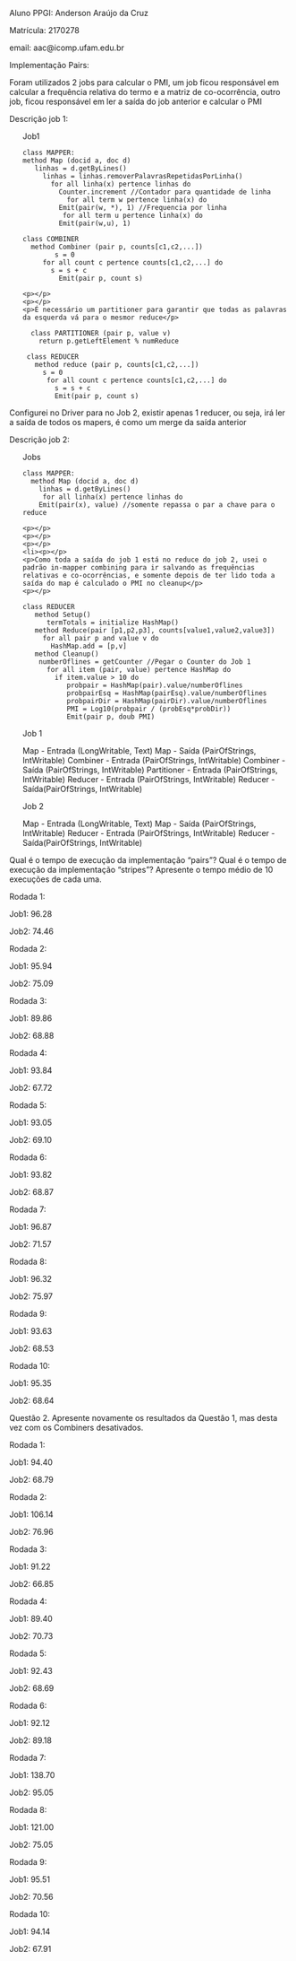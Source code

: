 <p>Aluno PPGI: Anderson Araújo da Cruz</p>
<p>Matrícula: 2170278</p>
<p>email: aac@icomp.ufam.edu.br</p>
<p></p>
<p>Implementação Pairs:</p>
<p>Foram utilizados 2 jobs para calcular o PMI, um job ficou responsável em calcular a frequência relativa do termo e a matriz de co-ocorrência, outro job, ficou responsável em ler a saída do job anterior e calcular o PMI</p>
<p>Descrição job 1:</p>
<ul>
	<p>Job1</p>
	
	class MAPPER:
	method Map (docid a, doc d)
	   linhas = d.getByLines()
	     linhas = linhas.removerPalavrasRepetidasPorLinha()
	       for all linha(x) pertence linhas do
	         Counter.increment //Contador para quantidade de linha
	           for all term w pertence linha(x) do
		     Emit(pair(w, *), 1) //Frequencia por linha
		      for all term u pertence linha(x) do
		 	 Emit(pair(w,u), 1)
	
	class COMBINER
	  method Combiner (pair p, counts[c1,c2,...])
            s = 0
	     for all count c pertence counts[c1,c2,...] do
	       s = s + c
	         Emit(pair p, count s)
	
	<p></p>
	<p></p>
	<p>É necessário um partitioner para garantir que todas as palavras da esquerda vá para o mesmor reduce</p>
	
	  class PARTITIONER (pair p, value v)
	    return p.getLeftElement % numReduce
	
	 class REDUCER
	   method reduce (pair p, counts[c1,c2,...])
	     s = 0
	      for all count c pertence counts[c1,c2,...] do
	        s = s + c
	        Emit(pair p, count s)

</ul>
<p></p>
<p></p>
<p></p>
<p>Configurei no Driver para no Job 2, existir apenas 1 reducer, ou seja, irá ler a saída de todos os mapers, é como um merge da saída anterior</p>
<p>Descrição job 2:</p>
<ul>
	<p>Jobs</p>
	
	class MAPPER:
	  method Map (docid a, doc d)
	    linhas = d.getByLines() 
	     for all linha(x) pertence linhas do
	 	Emit(pair(x), value) //somente repassa o par a chave para o reduce
	
	<p></p>
	<p></p>
	<p></p>
	<li><p></p>
	<p>Como toda a saída do job 1 está no reduce do job 2, usei o padrão in-mapper combining para ir salvando as frequências relativas e co-ocorrências, e somente depois de ter lido toda a saída do map é calculado o PMI no cleanup</p>
	<p></p>
	
	class REDUCER
	   method Setup()
	      termTotals = initialize HashMap()
	   method Reduce(pair [p1,p2,p3], counts[value1,value2,value3])
	     for all pair p and value v do
	       HashMap.add = [p,v]
	   method Cleanup()
	    numberOflines = getCounter //Pegar o Counter do Job 1
	      for all item (pair, value) pertence HashMap do
	        if item.value > 10 do
	           probpair = HashMap(pair).value/numberOflines
	           probpairEsq = HashMap(pairEsq).value/numberOflines
	           probpairDir = HashMap(pairDir).value/numberOflines
	           PMI = Log10(probpair / (probEsq*probDir)) 
	           Emit(pair p, doub PMI)
</ul>

<ul>

  <p>Job 1 </p>
   
   Map - Entrada (LongWritable, Text)
   Map - Saída (PairOfStrings, IntWritable)
   Combiner - Entrada (PairOfStrings, IntWritable)
   Combiner - Saída (PairOfStrings, IntWritable)
   Partitioner - Entrada (PairOfStrings, IntWritable)
   Reducer - Entrada (PairOfStrings, IntWritable)
   Reducer - Saída(PairOfStrings, IntWritable)


</ul>

<ul>

  <p>Job 2 </p>
   
   Map - Entrada (LongWritable, Text)
   Map - Saída (PairOfStrings, IntWritable)
   Reducer - Entrada (PairOfStrings, IntWritable)
   Reducer - Saída(PairOfStrings, IntWritable)


</ul>


<p></p>
<p></p>
<p>Qual é o tempo de execução da implementação “pairs”? Qual é o tempo de execução da implementação “stripes”? Apresente o tempo médio de 10 execuções de cada uma.</p>
<p><p/>
   <p>Rodada 1: </p>
   <p>Job1: 96.28</p>
   <p>Job2: 74.46</p>
   <p>Rodada 2: </p>
   <p>Job1: 95.94</p>
   <p>Job2: 75.09</p>
   <p>Rodada 3: </p>
   <p>Job1: 89.86</p>
   <p>Job2: 68.88</p>
   <p>Rodada 4: </p>
   <p>Job1: 93.84</p>
   <p>Job2: 67.72</p>
   <p>Rodada 5: </p>
   <p>Job1: 93.05</p>
   <p>Job2: 69.10</p>
   <p>Rodada 6: </p>
   <p>Job1: 93.82</p>
   <p>Job2: 68.87</p>
   <p>Rodada 7: </p>
   <p>Job1: 96.87</p>
   <p>Job2: 71.57</p>
   <p>Rodada 8: </p>
   <p>Job1: 96.32</p>
   <p>Job2: 75.97</p>
   <p>Rodada 9: </p>
   <p>Job1: 93.63</p>
   <p>Job2: 68.53</p>
   <p>Rodada 10: </p>
   <p>Job1: 95.35</p>
   <p>Job2: 68.64</p>

<p>Questão 2. Apresente novamente os resultados da Questão 1, mas desta vez com os Combiners desativados.</p>
   <p>Rodada 1: </p>
   <p>Job1: 94.40</p>
   <p>Job2: 68.79</p>
   <p>Rodada 2: </p>
   <p>Job1: 106.14</p>
   <p>Job2: 76.96</p>
   <p>Rodada 3: </p>
   <p>Job1: 91.22</p>
   <p>Job2: 66.85</p>
   <p>Rodada 4: </p>
   <p>Job1: 89.40</p>
   <p>Job2: 70.73</p>
   <p>Rodada 5: </p>
   <p>Job1: 92.43</p>
   <p>Job2: 68.69</p>
   <p>Rodada 6: </p>
   <p>Job1: 92.12</p>
   <p>Job2: 89.18</p>
   <p>Rodada 7: </p>
   <p>Job1: 138.70</p>
   <p>Job2: 95.05</p>
   <p>Rodada 8: </p>
   <p>Job1: 121.00</p>
   <p>Job2: 75.05</p>
   <p>Rodada 9: </p>
   <p>Job1: 95.51</p>
   <p>Job2: 70.56</p>
   <p>Rodada 10: </p>
   <p>Job1: 94.14</p>
   <p>Job2: 67.91</p>
